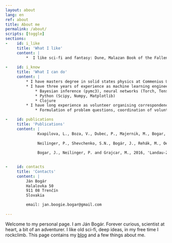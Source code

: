 ```yaml
---
layout: about
lang: en
ref: about
title: About me
permalink: /about/
scripts: [toggle]
sections:
-    id: i_like
     title: 'What I like'
     content: |
         *  I like sci-fi and fantasy: Dune, Malazan Book of the Fallen, Asimov, Discworld series, Harry Potter and Methods of Rationality, War of the Worlds (fight with the aliens from the pen of an author who lived in the era of steam engines is absolutely magical). I like music: W.A.S.P., Led Zeppelin, Omnia, John Butler, Čechomor, Nohavica. I like good people. I like puzzle hunts, slackline and mountains. I like quantum mechanics, Fermi's estimates and coding in Python. I like webcomics: xkcd, Gunnerkrig Court, SMBC, Order of the Stick. I like silly questions with serious answers and serious questions with silly answers. And <a href="/curd-cake" target="_blank">curd cake</a>.
  
-    id: i_know
     title: 'What I can do'
     content: |
         * I have masters degree in solid states physics at Commenius University, Bratislava. The topic of my diploma thesis was superconducting quantum bits.
         * I have three years of experience as machine learning engineer in multiple startups (Merlon, HealthMode)
             * Bayesian inference (pymc3), neural networks (Torch, Tensorflow)
             * Python (Scipy, Numpy, Matplotlib)
             * Clojure
         * I have long experience as volunteer organising correspondence competitions in math and physics for children (<a href="https://pikomat.sk/">Pikomat</a> and <a href="https://pikofyz.sk/">Pikofyz</a>).
             * Formulation of problem questions, coordination of volunteers, giving lectures, supervising at summer camps

-    id: publications
     title: 'Publications'
     content: |
              Kvapilova, L., Boza, V., Dubec, P., Majernik, M., Bogar, J., Jamison, J., Goldsack, J.C., Kimmel, D.J. and Karlin, D.R., 2019. Continuous sound collection using smartphones and machine learning to measure cough. Digital biomarkers, 3(3), pp.166-175.
     
              Neilinger, P., Shevchenko, S.N., Bogár, J., Rehák, M., Oelsner, G., Karpov, D.S., Hübner, U., Astafiev, O., Grajcar, M. and Il'ichev, E., 2016. Landau-Zener-Stückelberg-Majorana lasing in circuit quantum electrodynamics. Physical Review B, 94(9), p.094519.
     
              Bogar, J., Neilinger, P. and Grajcar, M., 2016, 'Landau-Zener-Stűckelberg interference in qubit-resonator system', *Applied Physics of Condensed Matter*. Strbske Pleso, Slovakia, June 22 - 24
    

-    id: contacts
     title: 'Contacts'
     content: |
         Ján Bogár  
         Halalovka 50  
         911 08 Trenčín  
         Slovakia

         email: jan.boogie.bogar@gmail.com
          
---
```


Welcome to my personal page. I am Ján Bogár. Forever curious, scientist at heart, a bit of an adventurer. I like old sci-fi, deep ideas, in my free time I rockclimb.
This page contains my <a href="/blog_en">blog</a> and a few things about me.
